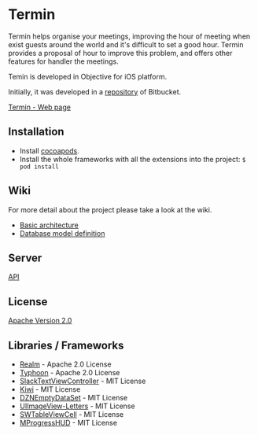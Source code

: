 # Termin

Termin helps organise your meetings, improving the hour of meeting when exist guests around the world and it's difficult to set a good hour. Termin provides a proposal of hour to improve this problem, and offers other features for handler the meetings.

Temin is developed in Objective for iOS platform.

Initially, it was developed in a [repository](https://bitbucket.org/fachinota/termin) of Bitbucket.

[Termin - Web page](http://blueberry-crumble-60073.herokuapp.com)

## Installation
- Install [cocoapods](https://guides.cocoapods.org/using/getting-started.html).
- Install the whole frameworks with all the extensions into the project:
`$ pod install`

## Wiki
For more detail about the project please take a look at the wiki.

- [Basic architecture](https://github.com/iTermin/app_iOS/wiki/Basic-Architecture)
- [Database model definition](https://github.com/iTermin/app_iOS/wiki/Database-Model-Definition)

## Server

[API](https://github.com/iTermin/server)

## License
[Apache Version 2.0](https://github.com/iTermin/app_iOS/blob/github/%231_README-Wiki/License)

## Libraries / Frameworks
- [Realm](https://github.com/realm/realm-cocoa) - Apache 2.0 License
- [Typhoon](https://github.com/appsquickly/Typhoon) - Apache 2.0 License
- [SlackTextViewController](https://github.com/slackhq/SlackTextViewController) - MIT License
- [Kiwi](https://github.com/kiwi-bdd/Kiwi) - MIT License
- [DZNEmptyDataSet](https://github.com/dzenbot/DZNEmptyDataSet) - MIT License
- [UIImageView-Letters](https://github.com/bachonk/UIImageView-Letters) - MIT License
- [SWTableViewCell](https://github.com/CEWendel/SWTableViewCell) - MIT License
- [MProgressHUD](https://github.com/jdg/MBProgressHUD) - MIT License

